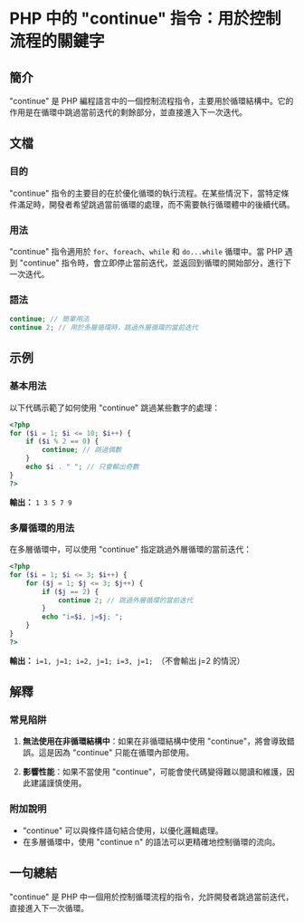 <!--
Meta Description: # PHP 中的 "continue" 指令：用於控制流程的關鍵字 ## 簡介 "continue" 是 PHP 編程語言中的一個控制流程指令，主要用於循環結構中。它的作用是在循環中跳過當前迭代的剩餘部分，並直接進入下一次迭代。 ## 文檔 ### 目的 "continue" 指令的主要目的在於優化...
Meta Keywords: continue, php, while, 跳過外層循環的當前迭代, echo
-->

# PHP 中的 "continue" 指令：用於控制流程的關鍵字

## 簡介
"continue" 是 PHP 編程語言中的一個控制流程指令，主要用於循環結構中。它的作用是在循環中跳過當前迭代的剩餘部分，並直接進入下一次迭代。

## 文檔
### 目的
"continue" 指令的主要目的在於優化循環的執行流程。在某些情況下，當特定條件滿足時，開發者希望跳過當前循環的處理，而不需要執行循環體中的後續代碼。

### 用法
"continue" 指令適用於 `for`、`foreach`、`while` 和 `do...while` 循環中。當 PHP 遇到 "continue" 指令時，會立即停止當前迭代，並返回到循環的開始部分，進行下一次迭代。

### 語法
```php
continue; // 簡單用法
continue 2; // 用於多層循環時，跳過外層循環的當前迭代
```

## 示例
### 基本用法
以下代碼示範了如何使用 "continue" 跳過某些數字的處理：

```php
<?php
for ($i = 1; $i <= 10; $i++) {
    if ($i % 2 == 0) {
        continue; // 跳過偶數
    }
    echo $i . " "; // 只會輸出奇數
}
?>
```
**輸出：** `1 3 5 7 9`

### 多層循環的用法
在多層循環中，可以使用 "continue" 指定跳過外層循環的當前迭代：

```php
<?php
for ($i = 1; $i <= 3; $i++) {
    for ($j = 1; $j <= 3; $j++) {
        if ($j == 2) {
            continue 2; // 跳過外層循環的當前迭代
        }
        echo "i=$i, j=$j; ";
    }
}
?>
```
**輸出：** `i=1, j=1; i=2, j=1; i=3, j=1; `（不會輸出 j=2 的情況）

## 解釋
### 常見陷阱
1. **無法使用在非循環結構中**：如果在非循環結構中使用 "continue"，將會導致錯誤。這是因為 "continue" 只能在循環內部使用。
  
2. **影響性能**：如果不當使用 "continue"，可能會使代碼變得難以閱讀和維護，因此建議謹慎使用。

### 附加說明
- "continue" 可以與條件語句結合使用，以優化邏輯處理。
- 在多層循環中，使用 "continue n" 的語法可以更精確地控制循環的流向。

## 一句總結
"continue" 是 PHP 中一個用於控制循環流程的指令，允許開發者跳過當前迭代，直接進入下一次循環。